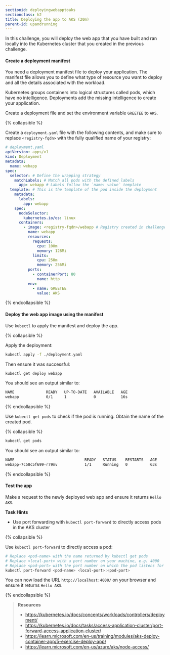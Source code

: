 ```yaml
---
sectionid: deployingwebapptoaks
sectionclass: h2
title: Deploying the app to AKS (20m)
parent-id: upandrunning
---
```


In this challenge, you will deploy the web app that you have built and ran locally into the Kubernetes cluster that you created in the previous challenge.

#### Create a deployment manifest

You need a deployment manifest file to deploy your application. The manifest file allows you to define what type of resource you want to deploy and all the details associated with the workload.

Kubernetes groups containers into logical structures called pods, which have no intelligence. Deployments add the missing intelligence to create your application.

Create a deployment file and set the environment variable `GREETEE` to `AKS`.

{% collapsible %}

Create a `deployment.yaml` file with the following contents, and make sure to replace `<registry-fqdn>` with the fully qualified name of your registry:

```yaml
# deployment.yaml
apiVersion: apps/v1
kind: Deployment
metadata:
  name: webapp
spec:
  selector: # Define the wrapping strategy
    matchLabels: # Match all pods with the defined labels
      app: webapp # Labels follow the `name: value` template
  template: # This is the template of the pod inside the deployment
    metadata:
      labels:
        app: webapp
    spec:
      nodeSelector:
        kubernetes.io/os: linux
      containers:
        - image: <registry-fqdn>/webapp # Registry created in challenge 3
          name: webapp
          resources:
            requests:
              cpu: 100m
              memory: 128Mi
            limits:
              cpu: 250m
              memory: 256Mi
          ports:
            - containerPort: 80
              name: http
          env:
            - name: GREETEE
              value: AKS
```

{% endcollapsible %}

#### Deploy the web app image using the manifest

Use `kubectl` to apply the manifest and deploy the app.

{% collapsible %}

Apply the deployment:

```sh
kubectl apply -f ./deployment.yaml
```

Then ensure it was successful:

```sh
kubectl get deploy webapp
```

You should see an output similar to:

```sh
NAME              READY   UP-TO-DATE   AVAILABLE   AGE
webapp            0/1     1            0           16s
```

{% endcollapsible %}

Use `kubectl get pods` to check if the pod is running. Obtain the name of the created pod.

{% collapsible %}

```sh
kubectl get pods
```

You should see an output similar to:

```sh
NAME                               READY   STATUS    RESTARTS   AGE
webapp-7c58c5f699-r79mv            1/1     Running   0          63s
```

{% endcollapsible %}

#### Test the app

Make a request to the newly deployed web app and ensure it returns `Hello AKS`.

**Task Hints**

* Use port forwarding with `kubectl port-forward` to directly access pods in the AKS cluster

{% collapsible %}

Use `kubectl port-forward` to directly access a pod:

```sh
# Replace <pod-name> with the name returned by kubectl get pods
# Replace <local-port> with a port number on your machine, e.g. 4000
# Replace <pod-port> with the port number on which the pod listens for requests, e.g. 80
kubectl port-forward <pod-name> <local-port>:<pod-port>
```

You can now load the URL `http://localhost:4000/` on your browser and ensure it returns `Hello AKS`.

{% endcollapsible %}

> **Resources**
>
> * <https://kubernetes.io/docs/concepts/workloads/controllers/deployment/>
> * <https://kubernetes.io/docs/tasks/access-application-cluster/port-forward-access-application-cluster/>
> * <https://learn.microsoft.com/en-us/training/modules/aks-deploy-container-app/5-exercise-deploy-app/>
> * <https://learn.microsoft.com/en-us/azure/aks/node-access/>
